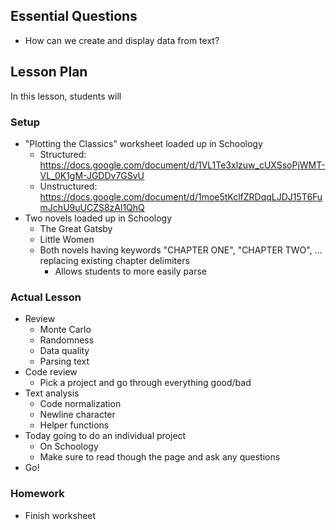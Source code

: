 ## Essential Questions

- How can we create and display data from text?

## Lesson Plan

In this lesson, students will 

### Setup

- "Plotting the Classics" worksheet loaded up in Schoology
    - Structured: https://docs.google.com/document/d/1VL1Te3xlzuw_cUXSsoPjWMT-VL_0K1gM-JGDDv7GSvU
    - Unstructured: https://docs.google.com/document/d/1moe5tKclfZRDqqLJDJ15T6FumJchU9uUCZS8zAl1QhQ
- Two novels loaded up in Schoology
    - The Great Gatsby
    - Little Women
    - Both novels having keywords "CHAPTER ONE", "CHAPTER TWO", ... replacing existing chapter delimiters
        - Allows students to more easily parse

### Actual Lesson

- Review
    - Monte Carlo
    - Randomness
    - Data quality
    - Parsing text
- Code review
    - Pick a project and go through everything good/bad
- Text analysis
    - Code normalization
    - Newline character
    - Helper functions
- Today going to do an individual project
    - On Schoology
    - Make sure to read though the page and ask any questions
- Go!

### Homework

- Finish worksheet
